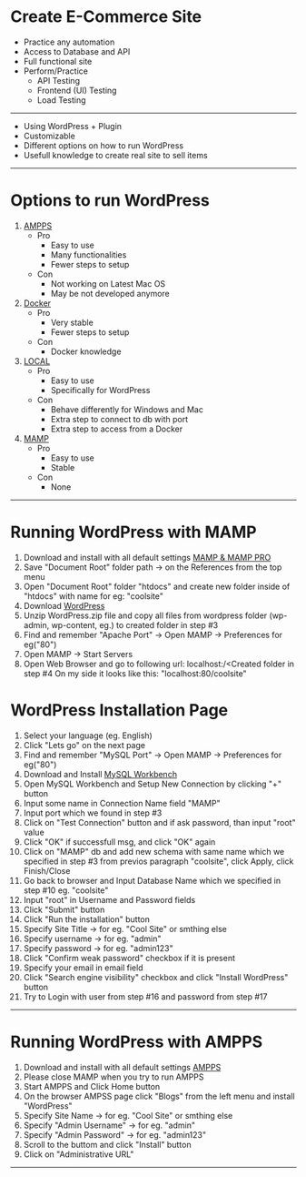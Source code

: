 # Create E-Commerce Site

- Practice any automation
- Access to Database and API
- Full functional site
- Perform/Practice
  - API Testing
  - Frontend (UI) Testing
  - Load Testing

__________________________________________________________________
- Using WordPress + Plugin
- Customizable
- Different options on how to run WordPress
- Usefull knowledge to create real site to sell items
__________________________________________________________________

# Options to run WordPress
1) [AMPPS](https://ampps.com/)
   - Pro
       - Easy to use
       - Many functionalities
       - Fewer steps to setup
   - Con
       - Not working on Latest Mac OS
       - May be not developed anymore
2) [Docker](https://docker.com/)
   - Pro
       - Very stable
       - Fewer steps to setup
   - Con
       - Docker knowledge
4) [LOCAL](https://localwp.com/)
   - Pro
       - Easy to use
       - Specifically for WordPress
   - Con
       - Behave differently for Windows and Mac
       - Extra step to connect to db with port
       - Extra step to access from a Docker
5) [MAMP](https://mamp.info/)
   - Pro
       - Easy to use
       - Stable
   - Con
       - None
__________________________________________________________________
# Running WordPress with MAMP
1) Download and install with all default settings [MAMP & MAMP PRO](https://www.mamp.info/en/downloads/)
2) Save "Document Root" folder path -> on the References from the top menu
3) Open "Document Root" folder "htdocs" and create new folder inside of "htdocs" with name for eg: "coolsite"
4) Download [WordPress](https://wordpress.org/download/)
5) Unzip WordPress.zip file and copy all files from wordpress folder (wp-admin, wp-content, eg.) to created folder in step #3
6) Find and remember "Apache Port"  -> Open MAMP -> Preferences  for eg("80")
7) Open MAMP -> Start Servers
8) Open Web Browser and go to following url:  localhost:<Apache Port>/<Created folder in step #4    On my side it looks like this: "localhost:80/coolsite"

# WordPress Installation Page
1) Select your language (eg. English)
2) Click "Lets go" on the next page
3) Find and remember "MySQL Port"  -> Open MAMP -> Preferences  for eg("80")
4) Download and Install [MySQL Workbench](https://dev.mysql.com/downloads/workbench/)
5) Open MySQL Workbench and Setup New Connection by clicking "+" button
6) Input some name in Connection Name field "MAMP"
7) Input port which we found in step #3
8) Click on "Test Connection" button and if ask password, than input "root" value
9) Click "OK" if successfull msg, and click "OK" again
10) Click on "MAMP" db and add new schema with same name which we specified in step #3 from previos paragraph "coolsite", click Apply, click Finish/Close
11) Go back to browser and Input Database Name which we specified in step #10 eg. "coolsite"
12) Input "root" in Username and Password fields
13) Click "Submit" button
14) Click "Run the installation" button
15) Specify Site Title -> for eg. "Cool Site" or smthing else
16) Specify username -> for eg. "admin"
17) Specify password -> for eg. "admin123"
18) Click "Confirm weak password" checkbox if it is present
19) Specify your email in email field
20) Click "Search engine visibility" checkbox and click "Install WordPress" button
21) Try to Login with user from step #16 and password from step #17
__________________________________________________________________
# Running WordPress with AMPPS
1) Download and install with all default settings [AMPPS](https://ampps.com/downloads/)
2) Please close MAMP when you try to run AMPPS
3) Start AMPPS and Click Home button
4) On the browser AMPSS page click "Blogs" from the left menu and install "WordPress"
5) Specify Site Name -> for eg. "Cool Site" or smthing else
6) Specify "Admin Username" -> for eg. "admin"
7) Specify "Admin Password" -> for eg. "admin123"
8) Scroll to the buttom and click "Install" button
9) Click on "Administrative URL"
__________________________________________________________________
